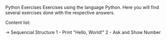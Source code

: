 Python Exercises
Exercises using the language Python.
Here you will find several exercises done with the respective answers.

Content list:

-> Sequencial Structure
   1 - Print "Hello, World!"
   2 - Ask and Show Number
